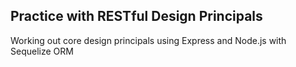 ## Practice with RESTful Design Principals

Working out core design principals using Express and Node.js with Sequelize ORM
